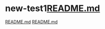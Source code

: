 # new-test1[README.md](https://github.com/Karthikcha/new-test1/files/6776644/README.md)
[README.md](https://github.com/Karthikcha/new-test1/files/6776649/README.md)
[README.md](https://github.com/Karthikcha/new-test1/files/6776652/README.md)
